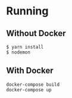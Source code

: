 # Running

## Without Docker

```
$ yarn install
$ nodemon
```

## With Docker

```
docker-compose build
docker-compose up
```
